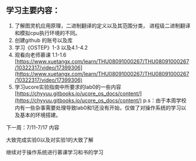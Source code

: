 ## 学习主要内容：

1. 了解图灵机应用原理，二进制翻译的定义以及其范围分类， 进程级二进制翻译和模拟cpu执行环境的不同。
2. 创建github 的账号以及库
3. 学习《OSTEP》1-3 以及4.1-4.2
4. 观看向老师慕课 1.1-1.6 [https://www.xuetangx.com/learn/THU08091000267/THU08091000267/10322317/video/17399306](https://www.xuetangx.com/learn/THU08091000267/THU08091000267/10322317/video/17399306)
5. 学习ucore实验指南中所要求的lab0的一些内容 [https://chyyuu.gitbooks.io/ucore_os_docs/content/](https://chyyuu.gitbooks.io/ucore_os_docs/content/)
p.s：由于本周学校内有一些杂事需要处理导致lab0和1还没有开始，仅做了对操作系统的学习以及基本的环境搭建。

下一周：7/11-7/17 内容

大致完成实验0以及对实验1的大致了解

继续对于操作系统进行慕课学习和书的学习

